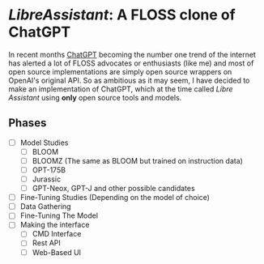 # _LibreAssistant_: A FLOSS clone of ChatGPT

In recent months [ChatGPT](https://chat.openai.com/chat) becoming the number one trend of the internet has alerted a lot of FLOSS advocates or enthusiasts (like me) and most of open source implementations are simply open source wrappers on OpenAI's original API. So as ambitious as it may seem, I have decided to make an implementation of ChatGPT, which at the time called _Libre Assistant_ using __only__ open source tools and models.

## Phases

- [ ] Model Studies
    - [ ] BLOOM
    - [ ] BLOOMZ (The same as BLOOM but trained on instruction data)
    - [ ] OPT-175B
    - [ ] Jurassic
    - [ ] GPT-Neox, GPT-J and other possible candidates
- [ ] Fine-Tuning Studies (Depending on the model of choice)
- [ ] Data Gathering
- [ ] Fine-Tuning The Model
- [ ] Making the interface
    - [ ] CMD Interface
    - [ ] Rest API
    - [ ] Web-Based UI